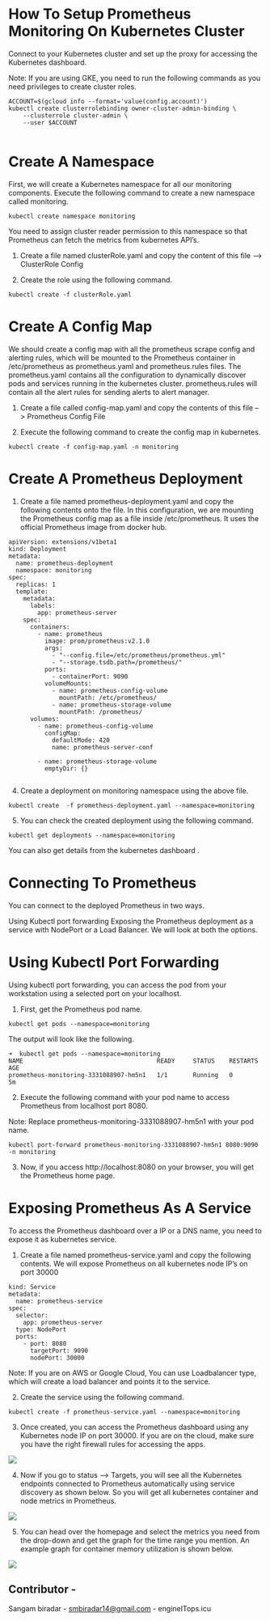 # How To Setup Prometheus Monitoring On Kubernetes Cluster


Connect to your Kubernetes cluster and set up the proxy for accessing the Kubernetes dashboard.

Note: If you are using GKE, you need to run the following commands as you need privileges to create cluster roles.

```
ACCOUNT=$(gcloud info --format='value(config.account)')
kubectl create clusterrolebinding owner-cluster-admin-binding \
    --clusterrole cluster-admin \
    --user $ACCOUNT
    
 ```
# Create A Namespace

First, we will create a Kubernetes namespace for all our monitoring components. Execute the following command to create a new namespace called monitoring.

```kubectl create namespace monitoring```

You need to assign cluster reader permission to this namespace so that Prometheus can fetch the metrics from kubernetes API’s.

1. Create a file named clusterRole.yaml and copy the content of this file –> ClusterRole Config

2. Create the role using the following command.


```kubectl create -f clusterRole.yaml```

# Create A Config Map

We should create a config map with all the prometheus scrape config and alerting rules, which will be mounted to the Prometheus container in /etc/prometheus as prometheus.yaml and prometheus.rules files. The prometheus.yaml contains all the configuration to dynamically discover pods and services running in the kubernetes cluster. prometheus.rules will contain all the alert rules for sending alerts to alert manager.

1. Create a file called config-map.yaml and copy the contents of this file –> Prometheus Config File

2. Execute the following command to create the config map in kubernetes.

```kubectl create -f config-map.yaml -n monitoring```

# Create A Prometheus Deployment

1. Create a file named prometheus-deployment.yaml and copy the following contents onto the file. In this configuration, we are mounting the Prometheus config map as a file inside /etc/prometheus. It uses the official Prometheus image from docker hub.

```
apiVersion: extensions/v1beta1
kind: Deployment
metadata:
  name: prometheus-deployment
  namespace: monitoring
spec:
  replicas: 1
  template:
    metadata:
      labels:
        app: prometheus-server
    spec:
      containers:
        - name: prometheus
          image: prom/prometheus:v2.1.0
          args:
            - "--config.file=/etc/prometheus/prometheus.yml"
            - "--storage.tsdb.path=/prometheus/"
          ports:
            - containerPort: 9090
          volumeMounts:
            - name: prometheus-config-volume
              mountPath: /etc/prometheus/
            - name: prometheus-storage-volume
              mountPath: /prometheus/
      volumes:
        - name: prometheus-config-volume
          configMap:
            defaultMode: 420
            name: prometheus-server-conf
  
        - name: prometheus-storage-volume
          emptyDir: {}
          
```
4. Create a deployment on monitoring namespace using the above file.

```kubectl create  -f prometheus-deployment.yaml --namespace=monitoring```

5. You can check the created deployment using the following command.

```kubectl get deployments --namespace=monitoring```

You can also get details from the kubernetes dashboard .

# Connecting To Prometheus

You can connect to the deployed Prometheus in two ways.

Using Kubectl port forwarding
Exposing the Prometheus deployment as a service with NodePort or a Load Balancer.
We will look at both the options.

# Using Kubectl Port Forwarding

Using kubectl port forwarding, you can access the pod from your workstation using a selected port on your localhost.

1. First, get the Prometheus pod name.


```kubectl get pods --namespace=monitoring```

The output will look like the following.

```
➜  kubectl get pods --namespace=monitoring
NAME                                     READY     STATUS    RESTARTS   AGE
prometheus-monitoring-3331088907-hm5n1   1/1       Running   0          5m
```
2. Execute the following command with your pod name to access Prometheus from localhost port 8080.

Note: Replace prometheus-monitoring-3331088907-hm5n1 with your pod name.

```
kubectl port-forward prometheus-monitoring-3331088907-hm5n1 8080:9090 -n monitoring
```
3. Now, if you access http://localhost:8080 on your browser, you will get the Prometheus home page.

# Exposing Prometheus As A Service

To access the Prometheus dashboard over a IP or a DNS name, you need to expose it as kubernetes service.

1. Create a file named prometheus-service.yaml and copy the following contents. We will expose Prometheus on all kubernetes node IP’s on port 30000

```apiVersion: v1
kind: Service
metadata:
  name: prometheus-service
spec:
  selector: 
    app: prometheus-server
  type: NodePort
  ports:
    - port: 8080
      targetPort: 9090 
      nodePort: 30000
   ```
   
Note: If you are on AWS or Google Cloud, You can use Loadbalancer type, which will create a load balancer and points it to the service.

2. Create the service using the following command.
```
kubectl create -f prometheus-service.yaml --namespace=monitoring

```
3. Once created, you can access the Prometheus dashboard using any Kubernetes node IP on port 30000. If you are on the cloud, make sure you have the right firewall rules for accessing the apps.


![](https://github.com/sangam14/Prometheus-Monitoring-with-k8/blob/master/img%201.jpg)



4. Now if you go to status –> Targets, you will see all the Kubernetes endpoints connected to Prometheus automatically using service discovery as shown below. So you will get all kubernetes container and node metrics in Prometheus.



![](https://github.com/sangam14/Prometheus-Monitoring-with-k8/blob/master/img%202.jpg)

5. You can head over the homepage and select the metrics you need from the drop-down and get the graph for the time range you mention. An example graph for container memory utilization is shown below.




![](https://github.com/sangam14/Prometheus-Monitoring-with-k8/blob/master/img%203.jpg)




## Contributor - 

Sangam biradar - smbiradar14@gmail.com - engineITops.icu 
